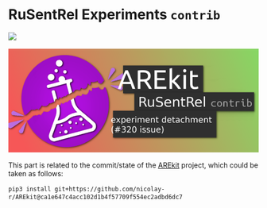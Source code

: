 # RuSentRel Experiments `contrib`


![](https://img.shields.io/badge/Python-3.6-brightgreen.svg)

<p align="center">
    <img src="logo.png"/>
</p>

This part is related to the commit/state of the [AREkit](https://github.com/pulls) project, which could be taken as follows: 

```console
pip3 install git+https://github.com/nicolay-r/AREkit@ca1e647c4acc102d1b4f57709f554ec2adbd6dc7
```

